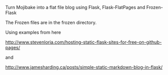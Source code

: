 Turn Mojibake into a flat file blog using Flask, Flask-FlatPages and Frozen-Flask

The Frozen files are in the frozen directory.



Using examples from here

http://www.stevenloria.com/hosting-static-flask-sites-for-free-on-github-pages/

and

http://www.jamesharding.ca/posts/simple-static-markdown-blog-in-flask/